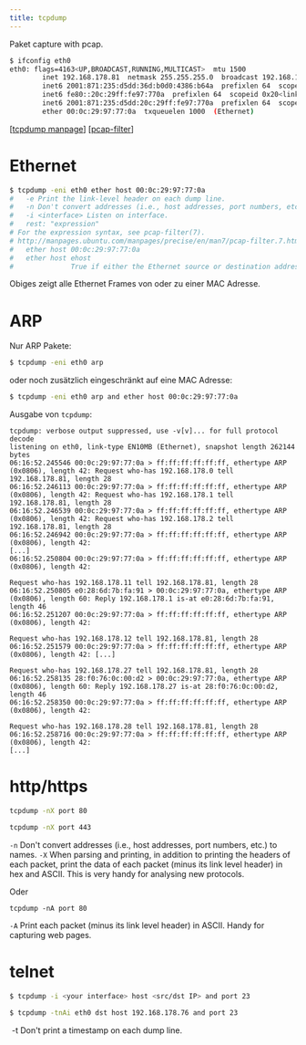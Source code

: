 ```yaml
---
title: tcpdump
---
```


Paket capture with pcap. 

```sh
$ ifconfig eth0
eth0: flags=4163<UP,BROADCAST,RUNNING,MULTICAST>  mtu 1500
        inet 192.168.178.81  netmask 255.255.255.0  broadcast 192.168.178.255
        inet6 2001:871:235:d5dd:36d:b0d0:4386:b64a  prefixlen 64  scopeid 0x0<global>
        inet6 fe80::20c:29ff:fe97:770a  prefixlen 64  scopeid 0x20<link>
        inet6 2001:871:235:d5dd:20c:29ff:fe97:770a  prefixlen 64  scopeid 0x0<global>
        ether 00:0c:29:97:77:0a  txqueuelen 1000  (Ethernet)
```

[[tcpdump manpage](http://manpages.ubuntu.com/manpages/precise/en/man8/tcpdump.8.html)] [[pcap-filter](http://manpages.ubuntu.com/manpages/precise/en/man7/pcap-filter.7.html)]

# Ethernet

```sh
$ tcpdump -eni eth0 ether host 00:0c:29:97:77:0a
#   -e Print the link-level header on each dump line.
#   -n Don't convert addresses (i.e., host addresses, port numbers, etc.) to names.
#   -i <interface> Listen on interface.
#   rest: "expression"
# For the expression syntax, see pcap-filter(7).
# http://manpages.ubuntu.com/manpages/precise/en/man7/pcap-filter.7.html
#   ether host 00:0c:29:97:77:0a
#   ether host ehost
#              True if either the Ethernet source or destination address is ehost.
```

Obiges zeigt alle Ethernet Frames von oder zu einer MAC Adresse.

# ARP

Nur ARP Pakete:

```sh
$ tcpdump -eni eth0 arp
```

oder noch zusätzlich eingeschränkt auf eine MAC Adresse:

```sh
$ tcpdump -eni eth0 arp and ether host 00:0c:29:97:77:0a
```

Ausgabe von `tcpdump`:

```
tcpdump: verbose output suppressed, use -v[v]... for full protocol decode
listening on eth0, link-type EN10MB (Ethernet), snapshot length 262144 bytes
06:16:52.245546 00:0c:29:97:77:0a > ff:ff:ff:ff:ff:ff, ethertype ARP (0x0806), length 42: Request who-has 192.168.178.0 tell 192.168.178.81, length 28
06:16:52.246113 00:0c:29:97:77:0a > ff:ff:ff:ff:ff:ff, ethertype ARP (0x0806), length 42: Request who-has 192.168.178.1 tell 192.168.178.81, length 28
06:16:52.246539 00:0c:29:97:77:0a > ff:ff:ff:ff:ff:ff, ethertype ARP (0x0806), length 42: Request who-has 192.168.178.2 tell 192.168.178.81, length 28
06:16:52.246942 00:0c:29:97:77:0a > ff:ff:ff:ff:ff:ff, ethertype ARP (0x0806), length 42: 
[...]
06:16:52.250804 00:0c:29:97:77:0a > ff:ff:ff:ff:ff:ff, ethertype ARP (0x0806), length 42: 

Request who-has 192.168.178.11 tell 192.168.178.81, length 28
06:16:52.250805 e0:28:6d:7b:fa:91 > 00:0c:29:97:77:0a, ethertype ARP (0x0806), length 60: Reply 192.168.178.1 is-at e0:28:6d:7b:fa:91, length 46
06:16:52.251207 00:0c:29:97:77:0a > ff:ff:ff:ff:ff:ff, ethertype ARP (0x0806), length 42: 

Request who-has 192.168.178.12 tell 192.168.178.81, length 28
06:16:52.251579 00:0c:29:97:77:0a > ff:ff:ff:ff:ff:ff, ethertype ARP (0x0806), length 42: [...]

Request who-has 192.168.178.27 tell 192.168.178.81, length 28
06:16:52.258135 28:f0:76:0c:00:d2 > 00:0c:29:97:77:0a, ethertype ARP (0x0806), length 60: Reply 192.168.178.27 is-at 28:f0:76:0c:00:d2, length 46
06:16:52.258350 00:0c:29:97:77:0a > ff:ff:ff:ff:ff:ff, ethertype ARP (0x0806), length 42: 

Request who-has 192.168.178.28 tell 192.168.178.81, length 28
06:16:52.258716 00:0c:29:97:77:0a > ff:ff:ff:ff:ff:ff, ethertype ARP (0x0806), length 42: 
[...]
```



# http/https

```sh
tcpdump -nX port 80

tcpdump -nX port 443
```

`-n`     Don't convert addresses (i.e., host addresses, port numbers, etc.) to names.
`-X`     When parsing and printing, in addition to printing the headers of each packet, print the  data  of
       each  packet (minus its link level header) in hex and ASCII.  This is very handy for analysing new
       protocols.



Oder

```
tcpdump -nA port 80
```

`-A`     Print each packet (minus its link level header) in ASCII.  Handy for capturing web pages.



# telnet

```sh
$ tcpdump -i <your interface> host <src/dst IP> and port 23
```

```sh
$ tcpdump -tnAi eth0 dst host 192.168.178.76 and port 23
```

​    -t     Don't print a timestamp on each dump line.
